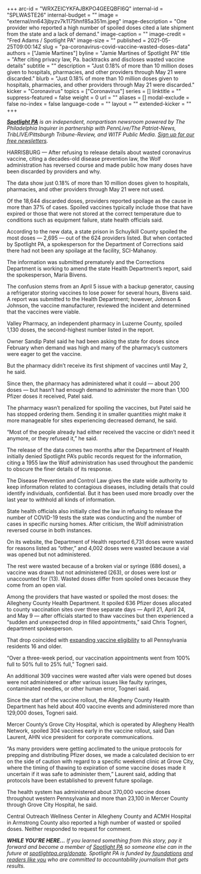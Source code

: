 +++
arc-id = "WRXZEICYKFAJBKPO4GEEQBFI6Q"
internal-id = "SPLWASTE26"
internal-budget = ""
image = "external/nn643jbyzv7k1175hnf85a351m.jpeg"
image-description = "One provider who reported a high number of spoiled doses cited a late shipment from the state and a lack of demand."
image-caption = ""
image-credit = "Fred Adams / Spotlight PA"
image-size = ""
published = 2021-05-25T09:00:14Z
slug = "pa-coronavirus-covid-vaccine-wasted-doses-data"
authors = ["Jamie Martines"]
byline = "Jamie Martines of Spotlight PA"
title = "After citing privacy law, Pa. backtracks and discloses wasted vaccine details"
subtitle = ""
description = "Just 0.18% of more than 10 million doses given to hospitals, pharmacies, and other providers through May 21 were discarded."
blurb = "Just 0.18% of more than 10 million doses given to hospitals, pharmacies, and other providers through May 21 were discarded."
kicker = "Coronavirus"
topics = ["Coronavirus"]
series = []
linktitle = ""
suppress-featured = false
weight = 0
url = ""
aliases = []
modal-exclude = false
no-index = false
language-code = ""
layout = ""
extended-kicker = ""
+++

<a href="https://lesspage.com/"><i><b>Spotlight PA</b></i></a><i> is an independent, nonpartisan newsroom powered by The Philadelphia Inquirer in partnership with PennLive/The Patriot-News, TribLIVE/Pittsburgh Tribune-Review, and WITF Public Media. </i><a href="https://lesspage.com/newsletters"><i>Sign up for our free newsletters</i></a><i>.</i>

HARRISBURG — After refusing to release details about wasted coronavirus vaccine, citing a decades-old disease prevention law, the Wolf administration has reversed course and made public how many doses have been discarded by providers and why.

The data show just 0.18% of more than 10 million doses given to hospitals, pharmacies, and other providers through May 21 were not used.

Of the 18,644 discarded doses, providers reported spoilage as the cause in more than 37% of cases. Spoiled vaccines typically include those that have expired or those that were not stored at the correct temperature due to conditions such as equipment failure, state health officials said.

<script src="https://lesspage.com/embed.js" async></script><div data-spl-embed-version="1" data-spl-src="https://lesspage.com/embeds/newsletter/"></div>

According to the new data, a state prison in Schuylkill County spoiled the most doses — 2,695 — out of the 624 providers listed. But when contacted by Spotlight PA, a spokesperson for the Department of Corrections said there had not been any spoilage at the facility, SCI-Mahanoy.

The information was submitted prematurely and the Corrections Department is working to amend the state Health Department’s report, said the spokesperson, Maria Bivens.

The confusion stems from an April 5 issue with a backup generator, causing a refrigerator storing vaccines to lose power for several hours, Bivens said. A report was submitted to the Health Department; however, Johnson &amp; Johnson, the vaccine manufacturer, reviewed the incident and determined that the vaccines were viable.

Valley Pharmacy, an independent pharmacy in Luzerne County, spoiled 1,130 doses, the second-highest number listed in the report.

Owner Sandip Patel said he had been asking the state for doses since February when demand was high and many of the pharmacy’s customers were eager to get the vaccine.

But the pharmacy didn’t receive its first shipment of vaccines until May 2, he said.

Since then, the pharmacy has administered what it could — about 200 doses — but hasn’t had enough demand to administer the more than 1,100 Pfizer doses it received, Patel said.

The pharmacy wasn’t penalized for spoiling the vaccines, but Patel said he has stopped ordering them. Sending it in smaller quantities might make it more manageable for sites experiencing decreased demand, he said.

“Most of the people already had either received the vaccine or didn’t need it anymore, or they refused it,” he said.

The release of the data comes two months after the Department of Health initially denied Spotlight PA’s public records request for the information, citing a 1955 law the Wolf administration has used throughout the pandemic to obscure the finer details of its response.

The Disease Prevention and Control Law gives the state wide authority to keep information related to contagious diseases, including details that could identify individuals, confidential. But it has been used more broadly over the last year to withhold all kinds of information.

State health officials also initially cited the law in refusing to release the number of COVID-19 tests the state was conducting and the number of cases in specific nursing homes. After criticism, the Wolf administration reversed course in both instances.

On its website, the Department of Health reported 6,731 doses were wasted for reasons listed as “other,” and 4,002 doses were wasted because a vial was opened but not administered.

The rest were wasted because of a broken vial or syringe (686 doses), a vaccine was drawn but not administered (263), or doses were lost or unaccounted for (13). Wasted doses differ from spoiled ones because they come from an open vial.

Among the providers that have wasted or spoiled the most doses: the Allegheny County Health Department. It spoiled 636 Pfizer doses allocated to county vaccination sites over three separate days — April 21, April 24, and May 9 — after officials started to thaw vaccines but then experienced a “sudden and unexpected drop in filled appointments,” said Chris Togneri, department spokesperson.

<script src="https://lesspage.com/embed.js" async></script><div data-spl-embed-version="1" data-spl-src="https://lesspage.com/embeds/donate/?teaser_text=If%20you%20learned%20something%20from%20this%20report%2C%20pay%20it%20forward%20and%20become%20a%20member%20of%20Spotlight%20PA%20so%20someone%20else%20can%20in%20the%20future."></div>

That drop coincided with <a href="https://lesspage.com/news/2021/03/pa-coronavirus-covid-vaccine-all-adults-eligible-april-19/" target="_blank">expanding vaccine eligibility</a> to all Pennsylvania residents 16 and older.

“Over a three-week period, our vaccination appointments went from 100% full to 50% full to 25% full,” Togneri said.

An additional 309 vaccines were wasted after vials were opened but doses were not administered or after various issues like faulty syringes, contaminated needles, or other human error, Togneri said.

Since the start of the vaccine rollout, the Allegheny County Health Department has held about 400 vaccine events and administered more than 129,000 doses, Togneri said.

Mercer County’s Grove City Hospital, which is operated by Allegheny Health Network, spoiled 304 vaccines early in the vaccine rollout, said Dan Laurent, AHN vice president for corporate communications. 

“As many providers were getting acclimated to the unique protocols for prepping and distributing Pfizer doses, we made a calculated decision to err on the side of caution with regard to a specific weekend clinic at Grove City, where the timing of thawing to expiration of some vaccine doses made it uncertain if it was safe to administer them,” Laurent said, adding that protocols have been established to prevent future spoilage. 

The health system has administered about 370,000 vaccine doses throughout western Pennsylvania and more than 23,100 in Mercer County through Grove City Hospital, he said.

Central Outreach Wellness Center in Allegheny County and ACMH Hospital in Armstrong County also reported a high number of wasted or spoiled doses. Neither responded to request for comment.

<i><b>WHILE YOU’RE HERE...</b></i><i> If you learned something from this story, pay it forward and become a member of </i><a href="https://lesspage.com/"><i>Spotlight PA</i></a><i> so someone else can in the future at </i><a href="http://spotlightpa.org/donate"><i>spotlightpa.org/donate</i></a><i>. Spotlight PA is funded by</i><a href="https://lesspage.com/support"><i> foundations</i></a><i> </i><a href="https://lesspage.com/support"><i>and readers like you</i></a><i> who are committed to accountability journalism that gets results.</i>

